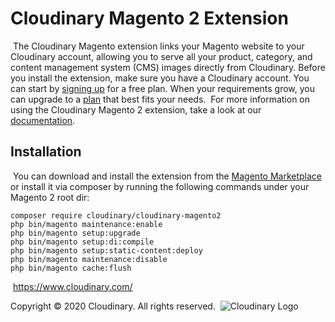 # Cloudinary Magento 2 Extension
​
The Cloudinary Magento extension links your Magento website to your Cloudinary account, allowing you to serve all your product, category, and content management system (CMS) images directly from Cloudinary.
​
Before you install the extension, make sure you have a Cloudinary account. You can start by [signing up](https://cloudinary.com/signup) for a free plan. When your requirements grow, you can upgrade to a [plan](https://cloudinary.com/pricing) that best fits your needs.
​
For more information on using the Cloudinary Magento 2 extension, take a look at our [documentation](https://cloudinary.com/documentation/magento_integration).
​
## Installation
​
You can download and install the extension from the [Magento Marketplace](https://marketplace.magento.com/cloudinary-cloudinary.html) or install it via composer by running the following commands under your Magento 2 root dir:
​
```
composer require cloudinary/cloudinary-magento2
php bin/magento maintenance:enable
php bin/magento setup:upgrade
php bin/magento setup:di:compile
php bin/magento setup:static-content:deploy
php bin/magento maintenance:disable
php bin/magento cache:flush
```
​
https://www.cloudinary.com/

Copyright © 2020 Cloudinary. All rights reserved.
​
![Cloudinary Logo](https://cloudinary-res.cloudinary.com/image/upload/c_scale,w_300/v1/logo/for_white_bg/cloudinary_logo_for_white_bg.svg)
